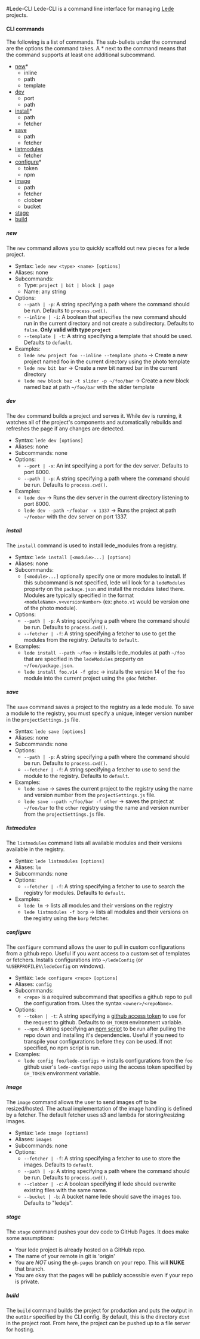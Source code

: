 #Lede-CLI
Lede-CLI is a command line interface for managing [Lede](http://github.com/tbtimes/lede) projects.

#### CLI commands
The following is a list of commands. The sub-bullets under the command are the options the command takes. A \* next to the command means that the command supports at least one additional subcommand.
* [new](#new)\*
    * inline
    * path
    * template
* [dev](#dev)
    * port
    * path
* [install](#install)\*
    * path
    * fetcher
* [save](#save)
    * path
    * fetcher
* [listmodules](#listmodules)
    * fetcher
* [configure](#configure)\*
    * token
    * npm
* [image](#image)
    * path
    * fetcher
    * clobber
    * bucket
* [stage](#stage)
* [build](#build)

##### new
The `new` command allows you to quickly scaffold out new pieces for a lede project.
* Syntax: `lede new <type> <name> [options]`
* Aliases: none
* Subcommands:
    * Type: `project | bit | block | page`
    * Name: any string
* Options:
    * `--path | -p`: A string specifying a path where the command should be run. Defaults to `process.cwd()`.
    * `--inline | -i`: A boolean that specifies the new command should run in the current directory and not create a subdirectory. Defaults to `false`. __Only valid with type `project`__
    * `--template | -t`: A string specifying a template that should be used. Defaults to `default`.
* Examples:
    * `lede new project foo --inline --template photo` -> Create a new project named foo in the current directory using the photo template
    * `lede new bit bar` -> Create a new bit named bar in the current directory
    * `lede new block baz -t slider -p ~/foo/bar` -> Create a new block named baz at path `~/foo/bar` with the slider template

##### dev
The `dev` command builds a project and serves it. While `dev` is running, it watches all of the project's components and automatically rebuilds and refreshes the page if any changes are detected.
* Syntax: `lede dev [options]`
* Aliases: none
* Subcommands: none
* Options:
    * `--port | -x`: An int specifying a port for the dev server. Defaults to port 8000.
    * `--path | -p`: A string specifying a path where the command should be run. Defaults to `process.cwd()`.
* Examples:
    * `lede dev` -> Runs the dev server in the current directory listening to port 8000.
    * `lede dev --path ~/foobar -x 1337` -> Runs the project at path `~/foobar` with the dev server on port 1337.

##### install
The `install` command is used to install lede_modules from a registry.
* Syntax: `lede install [<module>...] [options]`
* Aliases: none
* Subcommands:
    * `[<module>...]` optionally specify one or more modules to install. If this subcommand is not specified, lede will look for a `ledeModules` property on the `package.json` and install the modules listed there. Modules are typically specified in the format `<moduleName>.v<versionNumber>` (ex: `photo.v1` would be version one of the photo module).
* Options:
    * `--path | -p`: A string specifying a path where the command should be run. Defaults to `process.cwd()`.
    * `--fetcher | -f`: A string specifying a fetcher to use to get the modules from the registry. Defaults to `default`.
* Examples:
    * `lede install --path ~/foo` -> installs lede_modules at path `~/foo` that are specified in the `ledeModules` property on `~/foo/package.json`.
    * `lede install foo.v14 -f gdoc` -> installs the version 14 of the `foo` module into the current project using the `gdoc` fetcher.

##### save
The `save` command saves a project to the registry as a lede module. To save a module to the registry, you must specify a unique, integer version number in the `projectSettings.js` file.
* Syntax: `lede save [options]`
* Aliases: none
* Subcommands: none
* Options:
    * `--path | -p`: A string specifying a path where the command should be run. Defaults to `process.cwd()`.
    * `--fetcher | -f`: A string specifying a fetcher to use to send the module to the registry. Defaults to `default`.
* Examples:
    * `lede save` -> saves the current project to the registry using the name and version number from the `projectSettings.js` file.
    * `lede save --path ~/foo/bar -f other` -> saves the project at `~/foo/bar` to the `other` registry using the name and version number from the `projectSettings.js` file.

##### listmodules
The `listmodules` command lists all available modules and their versions available in the registry.
* Syntax: `lede listmodules [options]`
* Aliases: `lm`
* Subcommands: none
* Options:
    * `--fetcher | -f`: A string specifying a fetcher to use to search the registry for modules. Defaults to `default`.
* Examples:
    * `lede lm` -> lists all modules and their versions on the registry
    * `lede listmodules -f borp` -> lists all modules and their versions on the registry using the `borp` fetcher.

##### configure
The `configure` command allows the user to pull in custom configurations from a github repo. Useful if you want access to a custom set of templates or fetchers. Installs configurations into `~/ledeConfig` (or `%USERPROFILE%\ledeConfig` on windows).
* Syntax: `lede configure <repo> [options]`
* Aliases: `config`
* Subcommands:
    * `<repo>` is a required subcommand that specifies a github repo to pull the configuration from. Uses the syntax `<owner>/<repoName>`.
* Options:
    * `--token | -t`: A string specifying a [github access token](https://help.github.com/articles/creating-an-access-token-for-command-line-use/) to use for the request to github. Defaults to `GH_TOKEN` environment variable.
    * `--npm`: A string specifying an [npm script](https://docs.npmjs.com/misc/scripts) to be run after pulling the repo down and installing it's dependencies. Useful if you need to transpile your configurations before they can be used. If not specified, no npm script is run.
* Examples:
    * `lede config foo/lede-configs` -> installs configurations from the `foo` github user's `lede-configs` repo using the access token specified by `GH_TOKEN` environment variable.

##### image
The `image` command allows the user to send images off to be resized/hosted. The actual implementation of the image handling is defined by a fetcher. The default fetcher uses s3 and lambda for storing/resizing images.
* Syntax: `lede image [options]`
* Aliases: `images`
* Subcommands: none
* Options:
    * `--fetcher | -f`: A string specifying a fetcher to use to store the images. Defaults to `default`.
    * `--path | -p`: A string specifying a path where the command should be run. Defaults to `process.cwd()`.
    * `--clobber | -c`: A boolean specifying if lede should overwrite existing files with the same name.
    * `--bucket | -b`: A bucket name lede should save the images too. Defaults to "ledejs".

##### stage
The `stage` command pushes your dev code to GitHub Pages. It does make some assumptions:
* Your lede project is already hosted on a GitHub repo.
* The name of your remote in git is 'origin'
* You are *NOT* using the `gh-pages` branch on your repo. This will **NUKE** that branch.
* You are okay that the pages will be publicly accessible even if your repo is private.

##### build
The `build` command builds the project for production and puts the output in the `outDir` specified by the CLI config. By default, this is the directory `dist` in the project root. From here, the project can be pushed up to a file server for hosting.